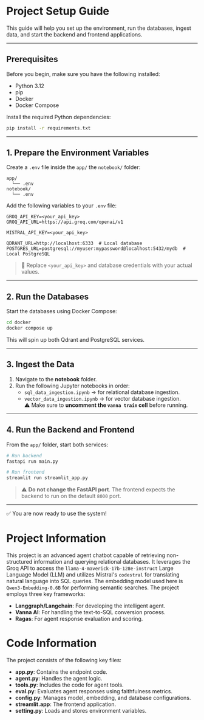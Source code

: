 # Project Setup Guide

This guide will help you set up the environment, run the databases, ingest data, and start the backend and frontend applications.

---

## Prerequisites

Before you begin, make sure you have the following installed:

- Python 3.12
- pip
- Docker
- Docker Compose

Install the required Python dependencies:

```bash
pip install -r requirements.txt
```

---

## 1. Prepare the Environment Variables

Create a `.env` file inside the `app/` the `notebook/`  folder:

```
app/
  └── .env
notebook/
  └── .env
```

Add the following variables to your `.env` file:

```env
GROQ_API_KEY=<your_api_key>
GROQ_API_URL=https://api.groq.com/openai/v1

MISTRAL_API_KEY=<your_api_key>

QDRANT_URL=http://localhost:6333  # Local database
POSTGRES_URL=postgresql://myuser:mypassword@localhost:5432/mydb  # Local PostgreSQL
```

> 🔑 Replace `<your_api_key>` and database credentials with your actual values.

---

## 2. Run the Databases

Start the databases using Docker Compose:

```bash
cd docker
docker compose up
```

This will spin up both Qdrant and PostgreSQL services.

---

## 3. Ingest the Data

1. Navigate to the **notebook** folder.
2. Run the following Jupyter notebooks in order:
   - `sql_data_ingestion.ipynb` → for relational database ingestion.
   - `vector_data_ingestion.ipynb` → for vector database ingestion.  
     ⚠️ Make sure to **uncomment the `vanna train` cell** before running.

---

## 4. Run the Backend and Frontend

From the `app/` folder, start both services:

```bash
# Run backend
fastapi run main.py  

# Run frontend
streamlit run streamlit_app.py
```

> ⚠️ **Do not change the FastAPI port**. The frontend expects the backend to run on the default `8000` port.

---

✅ You are now ready to use the system!

# Project Information

This project is an advanced agent chatbot capable of retrieving non-structured information and querying relational databases.
It leverages the Groq API to access the `llama-4-maverick-17b-128e-instruct` Large Language Model (LLM) and utilizes Mistral's `codestral` for translating natural language into SQL queries.
The embedding model used here is `Qwen3-Embedding-0.6B` for performing semantic searches.
The project employs three key frameworks:
- **Langgraph/Langchain**: For developing the intelligent agent.
- **Vanna AI**: For handling the text-to-SQL conversion process.
- **Ragas**: For agent response evaluation and scoring.

# Code Information

The project consists of the following key files:
- **app.py**: Contains the endpoint code.
- **agent.py**: Handles the agent logic.
- **tools.py**: Includes the code for agent tools.
- **eval.py**: Evaluates agent responses using faithfulness metrics.
- **config.py**: Manages model, embedding, and database configurations.
- **streamlit.app**: The frontend application.
- **setting.py**: Loads and stores environment variables.

